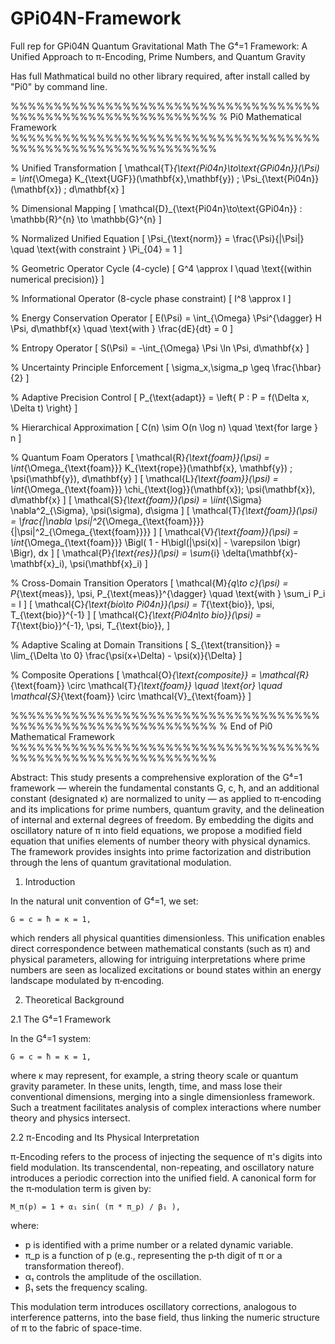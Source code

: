 # GPi04N-Framework
Full rep for GPi04N Quantum Gravitational Math 
The G⁴=1 Framework: A Unified Approach to π-Encoding, Prime Numbers, and Quantum Gravity

Has full Mathmatical build no other library required, after install called by "Pi0" by command line.


%%%%%%%%%%%%%%%%%%%%%%%%%%%%%%%%%%%%%%%%%%%%%%%%%%%%%%%%%%%%
% Pi0 Mathematical Framework
%%%%%%%%%%%%%%%%%%%%%%%%%%%%%%%%%%%%%%%%%%%%%%%%%%%%%%%%%%%%

% Unified Transformation
\[
\mathcal{T}_{\text{Pi04n}\to\text{GPi04n}}(\Psi) = \int_{\Omega} K_{\text{UGF}}(\mathbf{x},\mathbf{y}) \; \Psi_{\text{Pi04n}}(\mathbf{x}) \; d\mathbf{x}
\]

% Dimensional Mapping
\[
\mathcal{D}_{\text{Pi04n}\to\text{GPi04n}} : \mathbb{R}^{n} \to \mathbb{G}^{n}
\]

% Normalized Unified Equation
\[
\Psi_{\text{norm}} = \frac{\Psi}{\|\Psi\|} \quad \text{with constraint } \Pi_{04} = 1
\]

% Geometric Operator Cycle (4-cycle)
\[
G^4 \approx I \quad \text{(within numerical precision)}
\]

% Informational Operator (8-cycle phase constraint)
\[
I^8 \approx I
\]

% Energy Conservation Operator
\[
E(\Psi) = \int_{\Omega} \Psi^{\dagger} H \Psi\, d\mathbf{x} \quad \text{with } \frac{dE}{dt} = 0
\]

% Entropy Operator
\[
S(\Psi) = -\int_{\Omega} \Psi \ln \Psi\, d\mathbf{x}
\]

% Uncertainty Principle Enforcement
\[
\sigma_x\,\sigma_p \geq \frac{\hbar}{2}
\]

% Adaptive Precision Control
\[
P_{\text{adapt}} = \left\{ P : P = f(\Delta x, \Delta t) \right\}
\]

% Hierarchical Approximation
\[
C(n) \sim O(n \log n) \quad \text{for large } n
\]

% Quantum Foam Operators
\[
\mathcal{R}_{\text{foam}}(\psi) = \int_{\Omega_{\text{foam}}} K_{\text{rope}}(\mathbf{x}, \mathbf{y}) \; \psi(\mathbf{y})\, d\mathbf{y}
\]
\[
\mathcal{L}_{\text{foam}}(\psi) = \int_{\Omega_{\text{foam}}} \chi_{\text{log}}(\mathbf{x})\; \psi(\mathbf{x})\, d\mathbf{x}
\]
\[
\mathcal{S}_{\text{foam}}(\psi) = \iint_{\Sigma} \nabla^2_{\Sigma}\, \psi(\sigma)\, d\sigma
\]
\[
\mathcal{T}_{\text{foam}}(\psi) = \frac{\|\nabla \psi\|^2_{\Omega_{\text{foam}}}}{\|\psi\|^2_{\Omega_{\text{foam}}}}
\]
\[
\mathcal{V}_{\text{foam}}(\psi) = \int_{\Omega_{\text{foam}}} \Bigl( 1 - H\bigl(|\psi(x)| - \varepsilon \bigr) \Bigr)\, dx
\]
\[
\mathcal{P}_{\text{res}}(\psi) = \sum_{i} \delta(\mathbf{x}-\mathbf{x}_i)\, \psi(\mathbf{x}_i)
\]

% Cross-Domain Transition Operators
\[
\mathcal{M}_{q\to c}(\psi) = P_{\text{meas}}\, \psi\, P_{\text{meas}}^{\dagger} \quad \text{with } \sum_i P_i = I
\]
\[
\mathcal{C}_{\text{bio\to Pi04n}}(\psi) = T_{\text{bio}}\, \psi\, T_{\text{bio}}^{-1}
\]
\[
\mathcal{C}_{\text{Pi04n\to bio}}(\psi) = T_{\text{bio}}^{-1}\, \psi\, T_{\text{bio}}\, 
\]

% Adaptive Scaling at Domain Transitions
\[
S_{\text{transition}} = \lim_{\Delta \to 0} \frac{\psi(x+\Delta) - \psi(x)}{\Delta}
\]

% Composite Operations
\[
\mathcal{O}_{\text{composite}} = \mathcal{R}_{\text{foam}} \circ \mathcal{T}_{\text{foam}} \quad \text{or} \quad \mathcal{S}_{\text{foam}} \circ \mathcal{V}_{\text{foam}}
\]

%%%%%%%%%%%%%%%%%%%%%%%%%%%%%%%%%%%%%%%%%%%%%%%%%%%%%%%%%%%%
% End of Pi0 Mathematical Framework
%%%%%%%%%%%%%%%%%%%%%%%%%%%%%%%%%%%%%%%%%%%%%%%%%%%%%%%%%%%%


Abstract:
This study presents a comprehensive exploration of the G⁴=1 framework — wherein the fundamental constants G, c, ħ, and an additional constant (designated κ) are normalized to unity — as applied to π‑encoding and its implications for prime numbers, quantum gravity, and the delineation of internal and external degrees of freedom. By embedding the digits and oscillatory nature of π into field equations, we propose a modified field equation that unifies elements of number theory with physical dynamics. The framework provides insights into prime factorization and distribution through the lens of quantum gravitational modulation.

1. Introduction

In the natural unit convention of G⁴=1, we set:

    G = c = ħ = κ = 1,

which renders all physical quantities dimensionless. This unification enables direct correspondence between mathematical constants (such as π) and physical parameters, allowing for intriguing interpretations where prime numbers are seen as localized excitations or bound states within an energy landscape modulated by π‑encoding.

2. Theoretical Background

2.1 The G⁴=1 Framework

In the G⁴=1 system:

    G = c = ħ = κ = 1,

where κ may represent, for example, a string theory scale or quantum gravity parameter. In these units, length, time, and mass lose their conventional dimensions, merging into a single dimensionless framework. Such a treatment facilitates analysis of complex interactions where number theory and physics intersect.

2.2 π-Encoding and Its Physical Interpretation

π-Encoding refers to the process of injecting the sequence of π's digits into field modulation. Its transcendental, non-repeating, and oscillatory nature introduces a periodic correction into the unified field. A canonical form for the π‑modulation term is given by:

    M_π(p) = 1 + α₁ sin( (π * π_p) / β₁ ),

where:

- p is identified with a prime number or a related dynamic variable.
- π_p is a function of p (e.g., representing the p‑th digit of π or a transformation thereof).
- α₁ controls the amplitude of the oscillation.
- β₁ sets the frequency scaling.

This modulation term introduces oscillatory corrections, analogous to interference patterns, into the base field, thus linking the numeric structure of π to the fabric of space-time.
